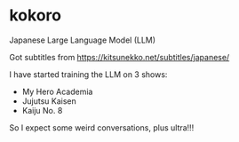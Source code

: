 # kokoro
Japanese Large Language Model (LLM)

Got subtitles from https://kitsunekko.net/subtitles/japanese/

I have started training the LLM on 3 shows:
- My Hero Academia
- Jujutsu Kaisen
- Kaiju No. 8

So I expect some weird conversations, plus ultra!!!
